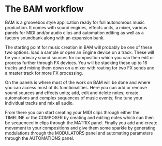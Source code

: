 # The BAM workflow
BAM is a groovebox style application ready for full autonomous music production. It comes with sound engines, effects units, a mixer, various panels for MIDI and/or audio clips and automation editing as well as a factory soundbank along with an expansion bank.

The starting point for music creation in BAM will probably be one of these two options: load a sample or open an Engine device on a track. These will be your primary sound sources for composition which you can then edit or process further through FX devices. You will be stacking these up to 16 tracks and mixing them down on a mixer with routing for two FX sends and a master track for more FX processing.

On the panels is where most of the work on BAM will be done and where you can access most of its functionalities. Here you can add or remove sound sources and effects units; add, edit and delete notes; create automations and complex sequences of music events; fine tune your individual tracks and mix all audio.

From there you can start creating your MIDI clips through either the TIMELINE or the COMPOSER by creating and editing notes which can then be sequenced in clips through the MATRIX panel. Finally you add and create movement to your compositions and give them some sparkle by generating modulations through the MODULATORS panel and automating parameters through the AUTOMATIONS panel.
